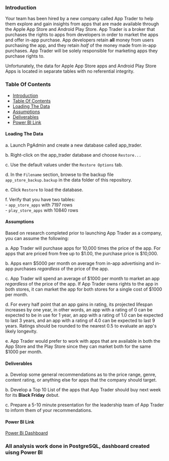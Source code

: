 ### Introduction

Your team has been hired by a new company called App Trader to help them explore and gain insights from apps that are made available through the Apple App Store and Android Play Store. App Trader is a broker that purchases the rights to apps from developers in order to market the apps and offer in-app purchase. App developers retain **all** money from users purchasing the app, and they retain _half_ of the money made from in-app purchases. App Trader will be solely responsible for marketing apps they purchase rights to.  

Unfortunately, the data for Apple App Store apps and Android Play Store Apps is located in separate tables with no referential integrity.

### Table Of Contents

* [Introduction](#introduction)  
* [Table Of Contents](#table-of-contents)  
* [Loading The Data](#loading-the-data)  
* [Assumptions](#assumptions)  
* [Deliverables](#deliverables)  
* [Power BI Link](#power-bi-link)

#### Loading The Data
a. Launch PgAdmin and create a new database called app_trader.  

b. Right-click on the app_trader database and choose `Restore...`  

c. Use the default values under the `Restore Options` tab. 

d. In the `Filename` section, browse to the backup file `app_store_backup.backup` in the data folder of this repository.  

e. Click `Restore` to load the database.  

f. Verify that you have two tables:  
    - `app_store_apps` with 7197 rows  
    - `play_store_apps` with 10840 rows


#### Assumptions
Based on research completed prior to launching App Trader as a company, you can assume the following:  

a. App Trader will purchase apps for 10,000 times the price of the app. For apps that are priced from free up to $1.00, the purchase price is $10,000.  

b. Apps earn $5000 per month on average from in-app advertising and in-app purchases _regardless_ of the price of the app.  

c. App Trader will spend an average of $1000 per month to market an app _regardless_ of the price of the app. If App Trader owns rights to the app in both stores, it can market the app for both stores for a single cost of $1000 per month.  

d. For every half point that an app gains in rating, its projected lifespan increases by one year, in other words, an app with a rating of 0 can be expected to be in use for 1 year, an app with a rating of 1.0 can be expected to last 3 years, and an app with a rating of 4.0 can be expected to last 9 years. Ratings should be rounded to the nearest 0.5 to evaluate an app's likely longevity.  

e. App Trader would prefer to work with apps that are available in both the App Store and the Play Store since they can market both for the same $1000 per month. 

#### Deliverables
a. Develop some general recommendations as to the price range, genre, content rating, or anything else for apps that the company should target.  

b. Develop a Top 10 List of the apps that App Trader should buy next week for its **Black Friday** debut.  

c. Prepare a 5-10 minute presentation for the leadership team of App Trader to inform them of your recommendations.

#### Power BI Link  
  
  
[Power Bi Dashboard](https://app.powerbi.com/view?r=eyJrIjoiZTEyNzlkNTMtNzQxMi00NGE4LWFiMDgtYTgyNTY5ZDg3MDNiIiwidCI6IjEwMWRhNTg3LTE4NDMtNGY1Mi04YjhhLTE3YjA2OWM2NmQzMyIsImMiOjJ9&embedImagePlaceholder=true&pageName=ReportSection713d1105c572ac61da11)


### All analysis work done in PostgreSQL, dashboard created uisng Power BI
